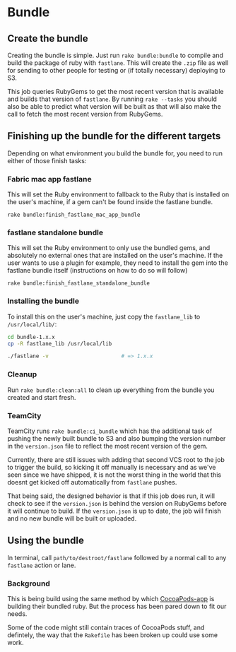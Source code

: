 # Bundle
## Create the bundle
Creating the bundle is simple. Just run `rake bundle:bundle` to compile and build the package of ruby with `fastlane`. This will create the `.zip` file as well for sending to other people for testing or (if totally necessary) deploying to S3.

This job queries RubyGems to get the most recent version that is available and builds that version of `fastlane`. By running `rake --tasks` you should also be able to predict what version will be built as that will also make the call to fetch the most recent version from RubyGems.

## Finishing up the bundle for the different targets

Depending on what environment you build the bundle for, you need to run either of those finish tasks:

### Fabric mac app fastlane

This will set the Ruby environment to fallback to the Ruby that is installed on the user's machine, if a gem can't be found inside the fastlane bundle.

```
rake bundle:finish_fastlane_mac_app_bundle
```

### fastlane standalone bundle

This will set the Ruby environment to only use the bundled gems, and absolutely no external ones that are installed on the user's machine. If the user wants to use a plugin for example, they need to install the gem into the fastlane bundle itself (instructions on how to do so will follow)

```
rake bundle:finish_fastlane_standalone_bundle
```

### Installing the bundle

To install this on the user's machine, just copy the `fastlane_lib` to `/usr/local/lib/`:

```sh
cd bundle-1.x.x
cp -R fastlane_lib /usr/local/lib

./fastlane -v                       # => 1.x.x
```

### Cleanup
Run `rake bundle:clean:all` to clean up everything from the bundle you created and start fresh.

### TeamCity
TeamCity runs `rake bundle:ci_bundle` which has the additional task of pushing the newly built bundle to S3 and also bumping the version number in the `version.json` file to reflect the most recent version of the gem.

Currently, there are still issues with adding that second VCS root to the job to trigger the build, so kicking it off manually is necessary and as we've seen since we have shipped, it is not the worst thing in the world that this doesnt get kicked off automatically from `fastlane` pushes.

That being said, the designed behavior is that if this job does run, it will check to see if the `version.json` is behind the version on RubyGems before it will continue to build. If the `version.json` is up to date, the job will finish and no new bundle will be built or uploaded.

## Using the bundle
In terminal, call `path/to/destroot/fastlane` followed by a normal call to any `fastlane` action or lane.

### Background
This is being build using the same method by which [CocoaPods-app](https://github.com/CocoaPods/CocoaPods-app) is building their bundled ruby. But the process has been pared down to fit our needs.

Some of the code might still contain traces of CocoaPods stuff, and defintely, the way that the `Rakefile` has been broken up could use some work.
